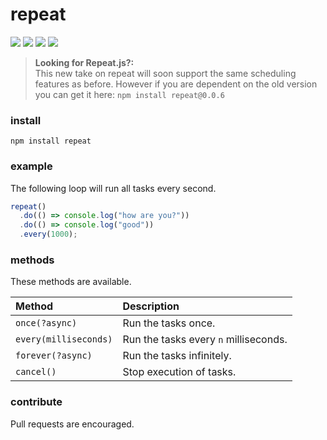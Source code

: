 # repeat

![](https://badgen.net/npm/v/repeat?color=grey)
![](https://badgen.net/npm/dw/repeat)
![](https://badgen.net/packagephobia/install/repeat?color=055ff3)
![](https://badgen.net/badge/code%20style/prettier/ff51bc)

> **Looking for Repeat.js?:**  
> This new take on repeat will soon support the same scheduling features as before. However if you are dependent on the old version you can get it here: `npm install repeat@0.0.6`

### install

`npm install repeat`

### example

The following loop will run all tasks every second.

```javascript
repeat()
  .do(() => console.log("how are you?"))
  .do(() => console.log("good"))
  .every(1000);
```

### methods

These methods are available.

| Method                | Description                           |
| :-------------------- | :------------------------------------ |
| `once(?async)`        | Run the tasks once.                   |
| `every(milliseconds)` | Run the tasks every `n` milliseconds. |
| `forever(?async)`     | Run the tasks infinitely.             |
| `cancel()`            | Stop execution of tasks.              |

### contribute

Pull requests are encouraged.
